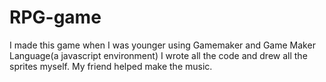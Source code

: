 # RPG-game
I made this game when I was younger using Gamemaker and Game Maker Language(a javascript environment)
I wrote all the code and drew all the sprites myself. My friend helped make the music.
